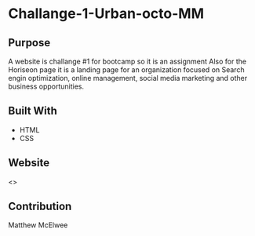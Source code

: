 # Challange-1-Urban-octo-MM

## Purpose
A website is challange #1 for bootcamp so it is an assignment
Also for the Horiseon page it is a landing page for an organization focused on Search engin optimization, online management, social media marketing and other business opportunities.

## Built With
* HTML
* CSS

## Website
<>

## Contribution
Matthew McElwee
